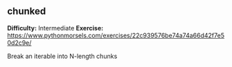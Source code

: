## chunked
**Difficulty:** Intermediate
**Exercise:** https://www.pythonmorsels.com/exercises/22c939576be74a74a66d42f7e50d2c9e/

Break an iterable into N-length chunks
    
